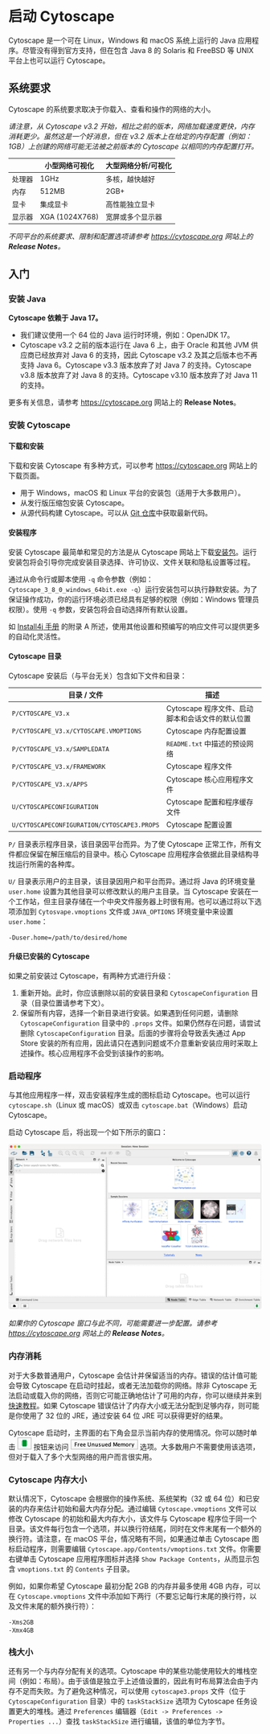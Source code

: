 # 启动 Cytoscape

Cytoscape 是一个可在 Linux，Windows 和 macOS 系统上运行的 Java 应用程序。尽管没有得到官方支持，但在包含 Java 8 的 Solaris 和 FreeBSD 等 UNIX 平台上也可以运行 Cytoscape。

## 系统要求

Cytoscape 的系统要求取决于你载入、查看和操作的网络的大小。

_请注意，从 Cytoscape v3.2 开始，相比之前的版本，网络加载速度更快，内存消耗更少。虽然这是一个好消息，但在 v3.2 版本上在给定的内存配置（例如：1GB）上创建的网络可能无法被之前版本的 Cytoscape 以相同的内存配置打开。_

|        | 小型网络可视化   | 大型网络分析/可视化 |
| ------ | ---------------- | ------------------- |
| 处理器 | 1GHz             | 多核，越快越好      |
| 内存   | 512MB            | 2GB+                |
| 显卡   | 集成显卡         | 高性能独立显卡      |
| 显示器 | XGA (1024X768)   | 宽屏或多个显示器    |

_不同平台的系统要求、限制和配置选项请参考 https://cytoscape.org 网站上的 **Release Notes**。_

## 入门

### 安装 Java

**Cytoscape 依赖于 Java 17。**

- 我们建议使用一个 64 位的 Java 运行时环境，例如：OpenJDK 17。
- Cytoscape v3.2 之前的版本运行在 Java 6 上，由于 Oracle 和其他 JVM 供应商已经放弃对 Java 6 的支持，因此 Cytoscape v3.2 及其之后版本也不再支持 Java 6。Cytoscape v3.3 版本放弃了对 Java 7 的支持。Cytoscape v3.8 版本放弃了对 Java 8 的支持。Cytoscape v3.10 版本放弃了对 Java 11 的支持。

更多有关信息，请参考 https://cytoscape.org 网站上的 **Release Notes**。

### 安装 Cytoscape

#### 下载和安装

下载和安装 Cytoscape 有多种方式，可以参考 https://cytoscape.org 网站上的下载页面。

- 用于 Windows，macOS 和 Linux 平台的安装包（适用于大多数用户）。
- 从发行版压缩包安装 Cytoscape。
- 从源代码构建 Cytoscape。可以从 [Git 仓库](https://github.com/cytoscape/cytoscape)中获取最新代码。

#### 安装程序

安装 Cytoscape 最简单和常见的方法是从 Cytoscape 网站上下载[安装包](https://cytoscape.org/download.html)。运行安装包将会引导你完成安装目录选择、许可协议、文件关联和隐私设置等过程。

通过从命令行或脚本使用 `-q` 命令参数（例如：`Cytoscape_3_8_0_windows_64bit.exe -q`）运行安装包可以执行静默安装。为了保证操作成功，你的运行环境必须已经具有足够的权限（例如：Windows 管理员权限）。使用 `-q` 参数，安装包将会自动选择所有默认设置。

如 [Install4j 手册](http://resources.ej-technologies.com/install4j/help/doc/help.pdf) 的附录 A 所述，使用其他设置和预编写的响应文件可以提供更多的自动化灵活性。

#### Cytoscape 目录

Cytoscape 安装后（与平台无关）包含如下文件和目录：

| 目录 / 文件                                 | 描述                                             |
| ------------------------------------------- | ------------------------------------------------ |
| `P/CYTOSCAPE_V3.x`                          | Cytoscape 程序文件、启动脚本和会话文件的默认位置 |
| `P/CYTOSCAPE_V3.x/CYTOSCAPE.VMOPTIONS`      | Cytoscape 内存配置设置                           |
| `P/CYTOSCAPE_V3.x/SAMPLEDATA`               | `README.txt` 中描述的预设网络                    |
| `P/CYTOSCAPE_V3.x/FRAMEWORK`                | Cytoscape 程序文件                               |
| `P/CYTOSCAPE_V3.x/APPS`                     | Cytoscape 核心应用程序文件                       |
| `U/CYTOSCAPECONFIGURATION`                  | Cytoscape 配置和程序缓存文件                     |
| `U/CYTOSCAPECONFIGURATION/CYTOSCAPE3.PROPS` | Cytoscape 配置设置                               |

`P/` 目录表示程序目录，该目录因平台而异。为了使 Cytoscape 正常工作，所有文件都应保留在解压缩后的目录中。核心 Cytoscape 应用程序会依据此目录结构寻找运行所需的各种库。

`U/` 目录表示用户的主目录，该目录因用户和平台而异。通过将 Java 的环境变量 `user.home` 设置为其他目录可以修改默认的用户主目录。当 Cytoscape 安装在一个工作站，但主目录存储在一个中央文件服务器上时很有用。也可以通过将以下选项添加到 `Cytosvape.vmoptions` 文件或 `JAVA_OPTIONS` 环境变量中来设置 `user.home`：

```
-Duser.home=/path/to/desired/home
```

#### 升级已安装的 Cytoscape

如果之前安装过 Cytoscape，有两种方式进行升级：

1. 重新开始。此时，你应该删除以前的安装目录和 `CytoscapeConfiguration` 目录（目录位置请参考下文）。
2. 保留所有内容，选择一个新目录进行安装。如果遇到任何问题，请删除 `CytoscapeConfiguration` 目录中的 `.props` 文件。如果仍然存在问题，请尝试删除 `CytoscapeConfiguration` 目录。后面的步骤将会导致丢失通过 App Store 安装的所有应用，因此请只在遇到问题或不介意重新安装应用时采取上述操作。核心应用程序不会受到该操作的影响。

### 启动程序

与其他应用程序一样，双击安装程序生成的图标启动 Cytoscape。也可以运行 `cytoscape.sh`（Linux 或 macOS）或双击 `cytoscape.bat`（Windows）启动 Cytoscape。

启动 Cytoscape 后，将出现一个如下所示的窗口：

![](images/launching-cytoscape/welcome.png)

_如果你的 Cytoscape 窗口与此不同，可能需要进一步配置。请参考 https://cytoscape.org 网站上的 **Release Notes**。_

### 内存消耗

对于大多数普通用户，Cytoscape 会估计并保留适当的内存。错误的估计值可能会导致 Cytoscape 在启动时挂起，或者无法加载你的网络。除非 Cytoscape 无法启动或载入你的网络，否则它可能正确地估计了可用的内存，你可以继续并来到[快速教程](quick-tour-of-cytoscape.md)。如果 Cytoscape 错误估计了内存大小或无法分配到足够内存，则可能是你使用了 32 位的 JRE，通过安装 64 位 JRE 可以获得更好的结果。

Cytoscape 启动时，主界面的右下角会显示当前内存的使用情况。你可以随时单击 ![](images/launching-cytoscape/memory-button.png) 按钮来访问 ![](images/launching-cytoscape/free-unused-memory.png) 选项。大多数用户不需要使用该选项，但对于载入了多个大型网络的用户而言很实用。

### Cytoscape 内存大小

默认情况下，Cytoscape 会根据你的操作系统、系统架构（32 或 64 位）和已安装的内存来估计初始和最大内存分配。通过编辑 `Cytoscape.vmoptions` 文件可以修改 Cytoscape 的初始和最大内存大小，该文件与 Cytoscape 程序位于同一个目录。该文件每行包含一个选项，并以换行符结尾，同时在文件末尾有一个额外的换行符。请注意，在 macOS 平台，情况略有不同，如果通过单击 Cytoscape 图标启动程序，则需要编辑 `Cytoscape.app/Contents/vmoptions.txt` 文件。你需要右键单击 Cytoscape 应用程序图标并选择 `Show Package Contents`，从而显示包含 `vmoptions.txt` 的 `Contents` 子目录。

例如，如果你希望 Cytoscape 最初分配 2GB 的内存并最多使用 4GB 内存，可以在 `Cytoscape.vmoptions` 文件中添加如下两行（不要忘记每行末尾的换行符，以及文件末尾的额外换行符）：

```
-Xms2GB
-Xmx4GB
```

### 栈大小

还有另一个与内存分配有关的选项。Cytoscape 中的某些功能使用较大的堆栈空间（例如：布局）。由于该值是独立于上述值设置的，因此有时布局算法会由于内存不足而失败。为了避免这种情况，可以使用 `cytoscape3.props` 文件（位于 `CytoscapeConfiguration` 目录）中的 `taskStackSize` 选项为 Cytoscape 任务设置更大的堆栈。通过 `Preferences` 编辑器（`Edit -> Preferences -> Properties ...`）查找 `taskStackSize` 进行编辑，该值的单位为字节。

